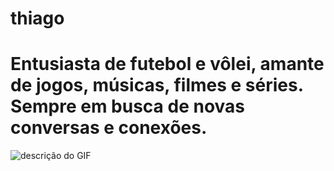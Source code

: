 # thiago
# Entusiasta de futebol e vôlei, amante de jogos, músicas, filmes e séries. Sempre em busca de novas conversas e conexões.
![descrição do GIF](https://i.redd.it/16jvoilx8qk71.jpg)
